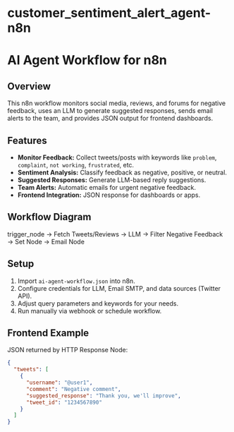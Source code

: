 # customer_sentiment_alert_agent-n8n

# AI Agent Workflow for n8n

## Overview
This n8n workflow monitors social media, reviews, and forums for negative feedback, uses an LLM to generate suggested responses, sends email alerts to the team, and provides JSON output for frontend dashboards.

## Features
- **Monitor Feedback:** Collect tweets/posts with keywords like `problem`, `complaint`, `not working`, `frustrated`, etc.  
- **Sentiment Analysis:** Classify feedback as negative, positive, or neutral.  
- **Suggested Responses:** Generate LLM-based reply suggestions.  
- **Team Alerts:** Automatic emails for urgent negative feedback.  
- **Frontend Integration:** JSON response for dashboards or apps.  

## Workflow Diagram
trigger_node → Fetch Tweets/Reviews → LLM → Filter Negative Feedback → Set Node → Email Node 

## Setup
1. Import `ai-agent-workflow.json` into n8n.  
2. Configure credentials for LLM, Email SMTP, and data sources (Twitter API).  
3. Adjust query parameters and keywords for your needs.  
4. Run manually via webhook or schedule workflow.  

## Frontend Example
JSON returned by HTTP Response Node:

```json
{
  "tweets": [
    {
      "username": "@user1",
      "comment": "Negative comment",
      "suggested_response": "Thank you, we'll improve",
      "tweet_id": "1234567890"
    }
  ]
}
